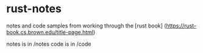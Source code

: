 # rust-notes
notes and code samples from working through the [rust book] (https://rust-book.cs.brown.edu/title-page.html)

notes is in /notes
code is in /code


